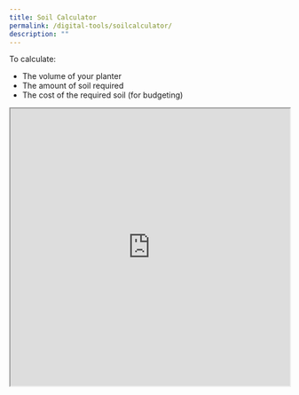 ```yaml
---
title: Soil Calculator
permalink: /digital-tools/soilcalculator/
description: ""
---
```

To calculate:
- The volume of your planter
- The amount of soil required
- The cost of the required soil (for budgeting)


					

<iframe style="width:100%;height:500px" src="https://www.checkfirst.gov.sg/c/0d75a8a5-f1a3-46d5-8b08-2182bfba6277"></iframe>